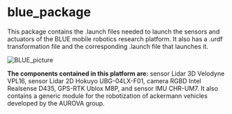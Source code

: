 # blue_package
This package contains the .launch files needed to launch the sensors and actuators of the BLUE mobile robotics research platform. It also has a .urdf transformation file and the corresponding .launch file that launches it.

![BLUE_picture](/images/blue.jpg)

**The components contained in this platform are:** sensor Lidar 3D Velodyne  VPL16, sensor Lidar 2D Hokuyo UBG-04LX-F01, camera  RGBD Intel Realsense D435, GPS-RTK Ublox M8P, and sensor IMU CHR-UM7. It also contains a generic module for the robotization of ackermann vehicles developed by the AUROVA group.
